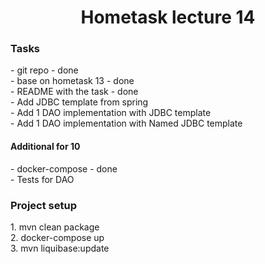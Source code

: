<h1 align="center">Hometask lecture 14</h1>
<h3>Tasks</h3>
<p> 
- git repo - done<br>
- base on hometask 13 - done<br>
- README with the task - done<br>
- Add JDBC template from spring<br>
- Add 1 DAO implementation with JDBC template<br>
- Add 1 DAO implementation with Named JDBC template<br>
</p>

<h4>Additional for 10</h4>

<p>
- docker-compose - done<br>
- Tests for DAO<br>
</p>

<h3>Project setup</h3>

<p>
1. mvn clean package<br>
2. docker-compose up<br>
3. mvn liquibase:update
</p>
